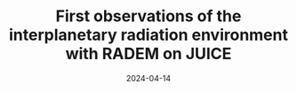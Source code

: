 ---
layout: project
title: First observations of the interplanetary radiation environment with RADEM on JUICE
thumbnails:
description: <em>Hajdas, W. and Galli, A. and the RADEM collaboration, RADEM on JUICE's first observations of the interplanetary radiation environment, EGU General Assembly 2024, Vienna, Austria, 14–19 Apr 2024, EGU24-15788</em>
source_code: https://doi.org/10.5194/egusphere-egu24-15788
date: 2024-04-14
stack:
clickable: false
tags:
  - space radiation
  - publication
---